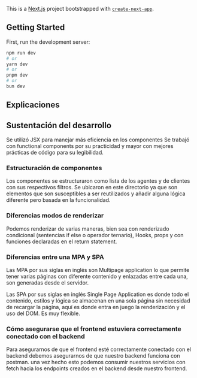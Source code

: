 This is a [Next.js](https://nextjs.org) project bootstrapped with [`create-next-app`](https://github.com/vercel/next.js/tree/canary/packages/create-next-app).

## Getting Started

First, run the development server:

```bash
npm run dev
# or
yarn dev
# or
pnpm dev
# or
bun dev
```
## Explicaciones

## Sustentación del desarrollo
Se utilizó JSX para manejar más eficiencia en los componentes
Se trabajó con functional components por su practicidad y mayor con mejores prácticas de código para su legibilidad.

### Estructuración de componentes
Los componentes se estructuraron como lista de los agentes y de clientes con sus respectivos filtros.
Se ubicaron en este directorio ya que son elementos que son susceptibles a ser reutilizados y añadir alguna lógica diferente pero basada en la funcionalidad.

### Diferencias modos de renderizar
Podemos renderizar de varias maneras, bien sea con renderizado condicional (sentencias if else o operador ternario), Hooks, props y con funciones declaradas en el return statement.
### Diferencias entre una MPA y SPA
Las MPA por sus siglas en inglés son Multipage application lo que permite tener varias páginas con diferente contenido y enlazadas entre cada una, son generadas desde el servidor.

Las SPA por sus siglas en inglés Single Page Application es donde todo el contenido, estilos y lógica se almacenan en una sola página sin necesidad de recargar la página, aquí es donde entra en juego la renderización y el uso del DOM. Es muy flexible.
### Cómo asegurarse que el frontend estuviera correctamente conectado con el backend
Para asegurarnos de que el frontend esté correctamente conectado con el backend debemos asegurarnos de que nuestro backend funciona con postman. una vez hecho esto podemos consumir nuestros servicios con fetch hacia los endpoints creados en el backend desde nuestro frontend.


